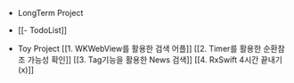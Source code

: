 - LongTerm Project
- [[- TodoList]]
	
- Toy Project 
	[[1. WKWebView를 활용한 검색 어플]]
	[[2. Timer를 활용한 순환참조 가능성 확인]]
	[[3. Tag기능을 활용한 News 검색]]
	[[4. RxSwift 4시간 끝내기 (x)]]

